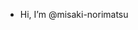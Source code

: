 - Hi, I’m @misaki-norimatsu

<!---
misaki-norimatsu/misaki-norimatsu is a ✨ special ✨ repository because its `README.md` (this file) appears on your GitHub profile.
You can click the Preview link to take a look at your changes.
--->
